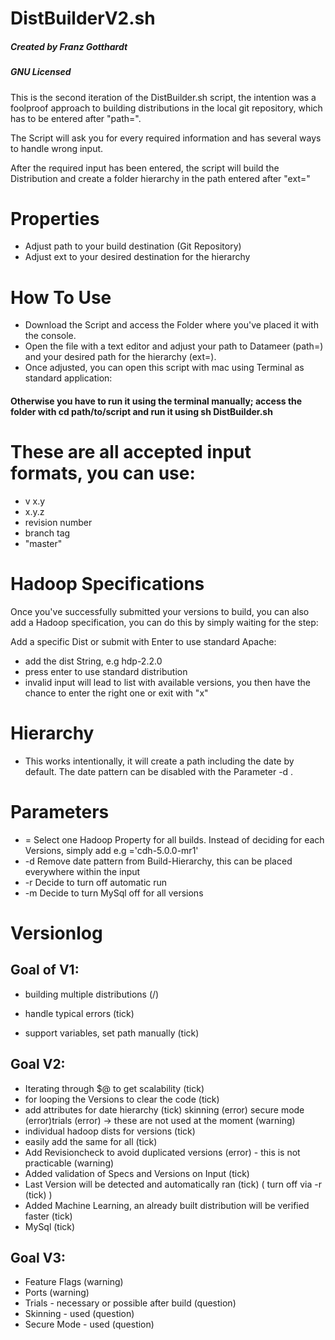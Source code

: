 # DistBuilderV2.sh
##### Created by Franz Gotthardt
##### GNU Licensed

This is the second iteration of the DistBuilder.sh script, the intention was a foolproof approach to building distributions in the local git repository, which has to be entered after "path=".

The Script will ask you for every required information and has several ways to handle wrong input.

After the required input has been entered, the script will build the Distribution and create a folder hierarchy in the path entered after "ext="

# Properties

* Adjust path to your build destination (Git Repository)
* Adjust ext to your desired destination for the hierarchy
 
# How To Use

* Download the Script and access the Folder where you've placed it with the console. 
* Open the file with a text editor and adjust your path to Datameer (path=) and your desired path for the hierarchy (ext=).
* Once adjusted, you can open this script with mac using Terminal as standard application:
 
#### Otherwise you have to run it using the terminal manually; access the folder with cd path/to/script and run it using sh DistBuilder.sh

# These are all accepted input formats, you can use:

* v x.y
* x.y.z
* revision number
* branch tag
* "master"

# Hadoop Specifications

Once you've successfully submitted your versions to build, you can also add a Hadoop specification, you can do this by simply waiting for the step:

Add a specific Dist or submit with Enter to use standard Apache:

* add the dist String, e.g hdp-2.2.0
* press enter to use standard distribution
* invalid input will lead to list with available versions, you then have the chance to enter the right one or exit with "x"

# Hierarchy

* This works intentionally, it will create a path including the date by default. The date pattern can be disabled with the Parameter -d .

 
# Parameters
 
* = Select one Hadoop Property for all builds. Instead of deciding for each Versions, simply add e.g ='cdh-5.0.0-mr1'
* -d Remove date pattern from Build-Hierarchy, this can be placed everywhere within the input
* -r Decide to turn off automatic run
* -m Decide to turn MySql off for all versions
 
# Versionlog
## Goal of V1:

* building multiple distributions (/)
+ handle typical errors (tick)
* support variables, set path manually (tick)
 
## Goal V2:

+ Iterating through $@ to get scalability (tick)
+ for looping the Versions to clear the code (tick)
+ add attributes for date hierarchy (tick) skinning (error) secure mode (error)trials (error) -> these are not used at the moment (warning)
+ individual hadoop dists for versions (tick)
+ easily add the same for all (tick)
+ Add Revisioncheck to avoid duplicated versions (error) - this is not practicable (warning)
+ Added validation of Specs and Versions on Input (tick)
+ Last Version will be detected and automatically ran (tick) ( turn off via -r (tick) )
+ Added Machine Learning, an already built distribution will be verified faster (tick)
+ MySql (tick)

## Goal V3: 

* Feature Flags (warning)
* Ports (warning)
* Trials - necessary or possible after build (question)
* Skinning - used (question)
* Secure Mode - used (question)
